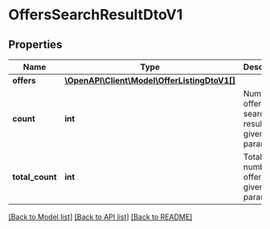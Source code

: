 # OffersSearchResultDtoV1

## Properties
Name | Type | Description | Notes
------------ | ------------- | ------------- | -------------
**offers** | [**\OpenAPI\Client\Model\OfferListingDtoV1[]**](OfferListingDtoV1.md) |  | [optional] 
**count** | **int** | Number of offers in search result for given parameters | [optional] 
**total_count** | **int** | Total number of offers for given parameters | [optional] 

[[Back to Model list]](../README.md#documentation-for-models) [[Back to API list]](../README.md#documentation-for-api-endpoints) [[Back to README]](../README.md)



